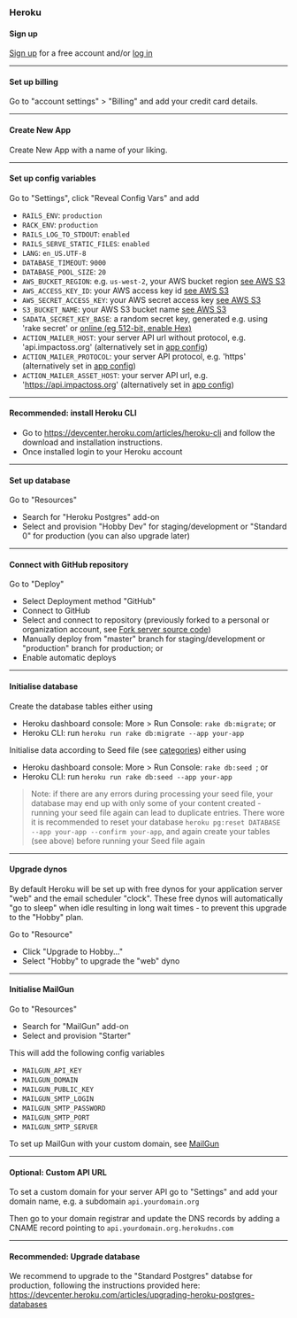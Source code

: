 ### Heroku

#### Sign up

[Sign up](https://signup.heroku.com) for a free account and/or [log in](https://id.heroku.com/login)

---

#### Set up billing

Go to "account settings" > "Billing" and add your credit card details.

---

#### Create New App

Create New App with a name of your liking.

---

#### Set up config variables  

Go to "Settings", click "Reveal Config Vars" and add
- `RAILS_ENV`: `production`
- `RACK_ENV`: `production`
- `RAILS_LOG_TO_STDOUT`: `enabled`
- `RAILS_SERVE_STATIC_FILES`: `enabled`
- `LANG`: `en_US.UTF-8`
- `DATABASE_TIMEOUT`: `9000`
- `DATABASE_POOL_SIZE`: `20`  
- `AWS_BUCKET_REGION`: e.g. `us-west-2`, your AWS bucket region [see AWS S3](server-installation/aws.md)
- `AWS_ACCESS_KEY_ID`: your AWS access key id [see AWS S3](server-installation/aws.md)
- `AWS_SECRET_ACCESS_KEY`: your AWS secret access key [see AWS S3](server-installation/aws.md)
- `S3_BUCKET_NAME`: your AWS S3 bucket name [see AWS S3](server-installation/aws.md)
- `SADATA_SECRET_KEY_BASE`: a random secret key, generated e.g. using 'rake secret' or [online (eg 512-bit, enable Hex)](http://www.allkeysgenerator.com/Random/Security-Encryption-Key-Generator.aspx)
- `ACTION_MAILER_HOST`: your server API url without protocol, e.g. 'api.impactoss.org' (alternatively set in [app config](/server-config/application.md))
- `ACTION_MAILER_PROTOCOL`: your server API protocol, e.g. 'https' (alternatively set in [app config](/server-config/application.md))
- `ACTION_MAILER_ASSET_HOST`: your server API url, e.g. 'https://api.impactoss.org' (alternatively set in [app config](/server-config/application.md))

---

#### Recommended: install Heroku CLI

- Go to https://devcenter.heroku.com/articles/heroku-cli and follow the download and installation instructions.
- Once installed login to your Heroku account

---

#### Set up database

Go to "Resources"
- Search for "Heroku Postgres" add-on
- Select and provision "Hobby Dev" for staging/development or "Standard 0" for production (you can also upgrade later)

---

#### Connect with GitHub repository

Go to "Deploy"
- Select Deployment method "GitHub"
- Connect to GitHub
- Select and connect to repository (previously forked to a personal or organization account, see [Fork server source code](/server-config/source-code.md))
- Manually deploy from "master" branch for staging/development or "production" branch for production; or
- Enable automatic deploys

---

#### Initialise database

Create the database tables either using
- Heroku dashboard console: More > Run Console: `rake db:migrate`; or
- Heroku CLI: run `heroku run rake db:migrate --app your-app`

Initialise data according to Seed file (see [categories](/server-config/categories.md)) either using
- Heroku dashboard console: More > Run Console: `rake db:seed `; or
- Heroku CLI: run `heroku run rake db:seed --app your-app`

> Note: if there are any errors during processing your seed file, your database may end up with only some of your content created - running your seed file again can lead to duplicate entries. There wore it is recommended to reset your database `heroku pg:reset DATABASE --app your-app --confirm your-app`, and again create your tables (see above) before running your Seed file again

---

#### Upgrade dynos

By default Heroku will be set up with free dynos for your application server "web" and the email scheduler "clock". These free dynos will automatically "go to sleep" when idle resulting in long wait times - to prevent this upgrade to the "Hobby" plan.

Go to "Resource"
- Click "Upgrade to Hobby..."
- Select "Hobby" to upgrade the "web" dyno

---

#### Initialise MailGun

Go to "Resources"
- Search for "MailGun" add-on
- Select and provision "Starter"

This will add the following config variables
- `MAILGUN_API_KEY`
- `MAILGUN_DOMAIN`
- `MAILGUN_PUBLIC_KEY`
- `MAILGUN_SMTP_LOGIN`
- `MAILGUN_SMTP_PASSWORD`
- `MAILGUN_SMTP_PORT`
- `MAILGUN_SMTP_SERVER`

To set up MailGun with your custom domain, see [MailGun](/server-installation/mailgun.md)

---

#### Optional: Custom API URL

To set a custom domain for your server API go to "Settings" and add your domain name, e.g. a subdomain `api.yourdomain.org`

Then go to your domain registrar and update the DNS records by adding a CNAME record pointing to `api.yourdomain.org.herokudns.com`

---

#### Recommended: Upgrade database

We recommend to upgrade to the "Standard Postgres" databse for production, following the instructions provided here:
https://devcenter.heroku.com/articles/upgrading-heroku-postgres-databases
